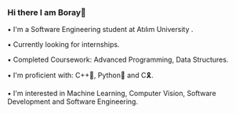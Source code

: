 ### Hi there I am Boray👋

▪ I'm a Software Engineering student at Atılım University .

▪ Currently looking for internships.

▪ Completed Coursework: Advanced Programming, Data Structures.

▪ I'm proficient with: C++🔷, Python🐍 and C🎗.

▪ I'm interested in Machine Learning, Computer Vision, Software Development and Software Engineering.


